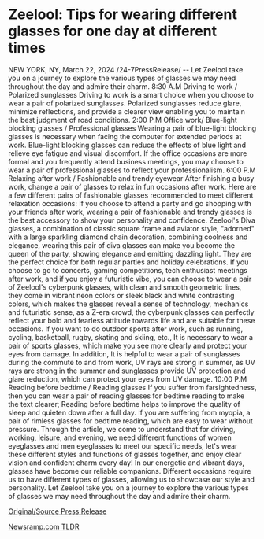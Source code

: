 # Zeelool: Tips for wearing different glasses for one day at different times

NEW YORK, NY, March 22, 2024 /24-7PressRelease/ -- Let Zeelool take you on a journey to explore the various types of glasses we may need throughout the day and admire their charm.  8:30 A.M Driving to work / Polarized sunglasses  Driving to work is a smart choice when you choose to wear a pair of polarized sunglasses. Polarized sunglasses reduce glare, minimize reflections, and provide a clearer view enabling you to maintain the best judgment of road conditions.  2:00 P.M  Office work/ Blue-light blocking glasses / Professional glasses  Wearing a pair of blue-light blocking glasses is necessary when facing the computer for extended periods at work. Blue-light blocking glasses can reduce the effects of blue light and relieve eye fatigue and visual discomfort.  If the office occasions are more formal and you frequently attend business meetings, you may choose to wear a pair of professional glasses to reflect your professionalism.  6:00 P.M  Relaxing after work / Fashionable and trendy eyewear  After finishing a busy work, change a pair of glasses to relax in fun occasions after work. Here are a few different pairs of fashionable glasses recommended to meet different relaxation occasions:  If you choose to attend a party and go shopping with your friends after work, wearing a pair of fashionable and trendy glasses is the best accessory to show your personality and confidence. Zeelool's Diva glasses, a combination of classic square frame and aviator style, "adorned" with a large sparkling diamond chain decoration, combining coolness and elegance, wearing this pair of diva glasses can make you become the queen of the party, showing elegance and emitting dazzling light. They are the perfect choice for both regular parties and holiday celebrations.  If you choose to go to concerts, gaming competitions, tech enthusiast meetings after work, and if you enjoy a futuristic vibe, you can choose to wear a pair of Zeelool's cyberpunk glasses, with clean and smooth geometric lines, they come in vibrant neon colors or sleek black and white contrasting colors, which makes the glasses reveal a sense of technology, mechanics and futuristic sense, as a Z-era crowd, the cyberpunk glasses can perfectly reflect your bold and fearless attitude towards life and are suitable for these occasions.  If you want to do outdoor sports after work, such as running, cycling, basketball, rugby, skating and skiing, etc., It is necessary to wear a pair of sports glasses, which make you see more clearly and protect your eyes from damage.  In addition, It is helpful to wear a pair of sunglasses during the commute to and from work, UV rays are strong in summer, as UV rays are strong in the summer and sunglasses provide UV protection and glare reduction, which can protect your eyes from UV damage.  10:00 P.M  Reading before bedtime / Reading glasses  If you suffer from farsightedness, then you can wear a pair of reading glasses for bedtime reading to make the text clearer; Reading before bedtime helps to improve the quality of sleep and quieten down after a full day.  If you are suffering from myopia, a pair of rimless glasses for bedtime reading, which are easy to wear without pressure.  Through the article, we come to understand that for driving, working, leisure, and evening, we need different functions of women eyeglasses and men eyeglasses to meet our specific needs, let's wear these different styles and functions of glasses together, and enjoy clear vision and confident charm every day!  In our energetic and vibrant days, glasses have become our reliable companions. Different occasions require us to have different types of glasses, allowing us to showcase our style and personality. Let Zeelool take you on a journey to explore the various types of glasses we may need throughout the day and admire their charm. 

[Original/Source Press Release](https://www.24-7pressrelease.com/press-release/509449/zeelool-tips-for-wearing-different-glasses-for-one-day-at-different-times) 

[Newsramp.com TLDR](https://newsramp.com/None) 